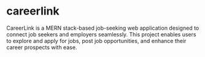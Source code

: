 # careerlink
CareerLink is a MERN stack-based job-seeking web application designed to connect job seekers and employers seamlessly. This project enables users to explore and apply for jobs, post job opportunities, and enhance their career prospects with ease.
